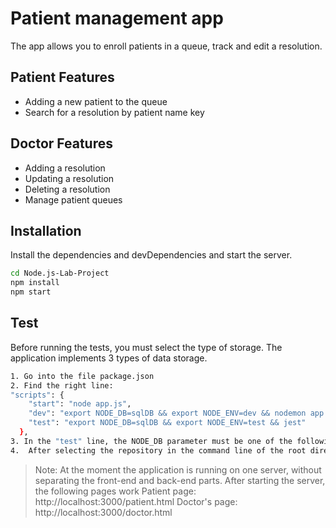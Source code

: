 # Patient management app
The app allows you to enroll patients in a queue, track and edit a resolution. 
## Patient Features
- Adding a new patient to the queue
- Search for a resolution by patient name key
## Doctor Features
- Adding a resolution
- Updating a resolution 
- Deleting a resolution
- Manage patient queues

## Installation
Install the dependencies and devDependencies and start the server.

```sh
cd Node.js-Lab-Project
npm install
npm start
```
## Test

Before running the tests, you must select the type of storage. The application implements 3 types of data storage.

```sh
1. Go into the file package.json
2. Find the right line: 
"scripts": {
    "start": "node app.js",
    "dev": "export NODE_DB=sqlDB && export NODE_ENV=dev && nodemon app.js",
    "test": "export NODE_DB=sqlDB && export NODE_ENV=test && jest"
  },
3. In the "test" line, the NODE_DB parameter must be one of the following: inMemoryDB // redisDB // sqlDB
4.  After selecting the repository in the command line of the root directory you must write the command "npm run test" or "npm test". This will run the necessary tests, implemented with the help of the Jest library
```
> Note: At the moment the application is running on one server, without separating the front-end and back-end parts.
After starting the server, the following pages work
Patient page: http://localhost:3000/patient.html
Doctor's page: http://localhost:3000/doctor.html
